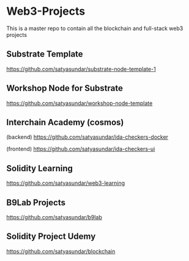 # Web3-Projects
This is a master repo to contain all the blockchain and full-stack web3 projects

## Substrate Template
https://github.com/satyasundar/substrate-node-template-1

## Workshop Node for Substrate
https://github.com/satyasundar/workshop-node-template

## Interchain Academy (cosmos)
(backend)   https://github.com/satyasundar/ida-checkers-docker

(frontend)  https://github.com/satyasundar/ida-checkers-ui

## Solidity Learning
https://github.com/satyasundar/web3-learning

## B9Lab Projects
https://github.com/satyasundar/b9lab

## Solidity Project Udemy
https://github.com/satyasundar/blockchain
